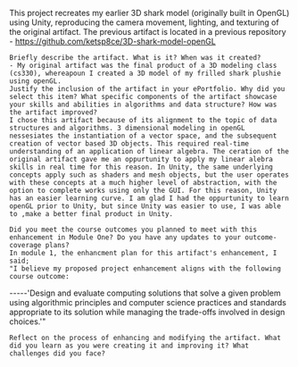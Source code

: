 
This project recreates my earlier 3D shark model (originally built in OpenGL) using Unity, reproducing the camera movement, lighting, and texturing of the original artifact.
The previous artifact is located in a previous repository - https://github.com/ketsp8ce/3D-shark-model-openGL
 

    Briefly describe the artifact. What is it? When was it created?
    - My original artifact was the final product of a 3D modeling class (cs330), whereapoun I created a 3D model of my frilled shark plushie using openGL. 
    Justify the inclusion of the artifact in your ePortfolio. Why did you select this item? What specific components of the artifact showcase your skills and abilities in algorithms and data structure? How was the artifact improved?
    I chose this artifact because of its alignment to the topic of data structures and algorithms. 3 dimensional modeling in openGL nessesiates the instantiation of a vector space, and the subsequent creation of vector based 3D objects. This required real-time understanding of an application of linear algebra. The ceration of the original artifact gave me an oppurtunity to apply my linear alebra skills in real time for this reason. In Unity, the same underlying concepts apply such as shaders and mesh objects, but the user operates with these concepts at a much higher level of abstraction, with the option to complete works using only the GUI. For this reason, Unity has an easier learning curve. I am glad I had the oppurtunity to learn openGL prior to Unity, but since Unity was easier to use, I was able to ,make a better final product in Unity. 
    
    Did you meet the course outcomes you planned to meet with this enhancement in Module One? Do you have any updates to your outcome-coverage plans?
    In module 1, the enhancment plan for this artifact's enhancement, I said;
    "I believe my proposed project enhancement aligns with the following course outcome: 

-----'Design and evaluate computing solutions that solve a given problem using algorithmic principles and computer science practices and standards appropriate to its solution while managing the trade-offs involved in design choices.'"


    Reflect on the process of enhancing and modifying the artifact. What did you learn as you were creating it and improving it? What challenges did you face?

